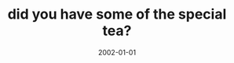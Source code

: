 ---
layout: base.njk
title : 'did you have some of the special tea?' 
view_title : 'did you have some of the special tea?' 
year : '2002' 
date : '2002-01-01' 
img_file : '/drawing/specialtea.png' 
html_file : 'specialtea' 
next_html : 'openwindow.html' 
year_order : '4' 
permalink : "title/{{html_file}}.html"
---